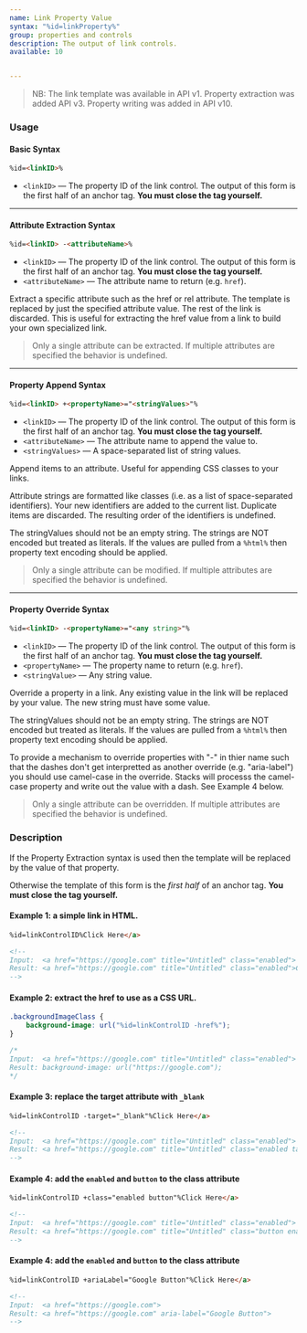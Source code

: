```yaml
---
name: Link Property Value
syntax: "%id=linkProperty%"
group: properties and controls
description: The output of link controls.
available: 10


---
```





> NB: The link template was available in API v1.  Property extraction was added API v3.  Property writing was added in API v10.


### Usage

#### Basic Syntax

```html
%id=<linkID>%
```

 - `<linkID>` — The property ID of the link control. The output of this form is the first half of an anchor tag. **You must close the tag yourself.**


<hr>

#### Attribute Extraction Syntax

 ```html
 %id=<linkID> -<attributeName>%
 ```

  - `<linkID>` — The property ID of the link control. The output of this form is the first half of an anchor tag. **You must close the tag yourself.**
  - `<attributeName>` — The attribute name to return (e.g. `href`).

 Extract a specific attribute such as the href or rel attribute. The template is replaced by just the specified attribute value. The rest of the link is discarded. This is useful for extracting the href value from a link to build your own specialized link.

 > Only a single attribute can be extracted. If multiple attributes are specified the behavior is undefined.
<hr>

#### Property Append Syntax

 ```html
 %id=<linkID> +<propertyName>="<stringValues>"%
 ```

  - `<linkID>` — The property ID of the link control. The output of this form is the first half of an anchor tag. **You must close the tag yourself.**
  - `<attributeName>` — The attribute name to append the value to.
  - `<stringValues>` — A space-separated list of string values.

 Append items to an attribute. Useful for appending CSS classes to your links.

 Attribute strings are formatted like classes (i.e. as a list of space-separated identifiers). Your new identifiers are added to the current list. Duplicate items are discarded. The resulting order of the identifiers is undefined.

 The stringValues should not be an empty string. The strings are NOT encoded but treated as literals. If the values are pulled from a `%html%` then property text encoding should be applied.

 > Only a single attribute can be modified. If multiple attributes are specified the behavior is undefined.

<hr>

#### Property Override Syntax

 ```html
 %id=<linkID> -<propertyName>="<any string>"%
 ```

  - `<linkID>` — The property ID of the link control. The output of this form is the first half of an anchor tag. **You must close the tag yourself.**
  - `<propertyName>` — The property name to return (e.g. `href`).
  - `<stringValue>` — Any string value.

 Override a property in a link. Any existing value in the link will be replaced by your value. The new string must have some value.

 The stringValues should not be an empty string. The strings are NOT encoded but treated as literals. If the values are pulled from a `%html%` then property text encoding should be applied.

 To provide a mechanism to override properties with "-" in thier name such that the dashes don't get interpretted as another override (e.g. "aria-label") you should use camel-case in the override. Stacks will processs the camel-case property and write out the value with a dash.  See Example 4 below.

 > Only a single attribute can be overridden. If multiple attributes are specified the behavior is undefined.



### Description

If the Property Extraction syntax is used then the template will be replaced by the value of that property.

Otherwise the template of this form is the *first half* of an anchor tag. **You must close the tag yourself.**





#### Example 1: a simple link in HTML.

```html
%id=linkControlID%Click Here</a>

<!--
Input:  <a href="https://google.com" title="Untitled" class="enabled">
Result: <a href="https://google.com" title="Untitled" class="enabled">Click Here</a>
-->
```


#### Example 2: extract the href to use as a CSS URL.

```css
.backgroundImageClass {
    background-image: url("%id=linkControlID -href%");
}

/*
Input:  <a href="https://google.com" title="Untitled" class="enabled">
Result: background-image: url("https://google.com");
*/
```


#### Example 3: replace the target attribute with `_blank`

```html
%id=linkControlID -target="_blank"%Click Here</a>

<!--
Input:  <a href="https://google.com" title="Untitled" class="enabled">
Result: <a href="https://google.com" title="Untitled" class="enabled target="_blank">Click Here</a>
-->
```



#### Example 4: add the `enabled` and `button` to the class attribute

```html
%id=linkControlID +class="enabled button"%Click Here</a>

<!--
Input:  <a href="https://google.com" title="Untitled" class="enabled">
Result: <a href="https://google.com" title="Untitled" class="button enabled">
-->
```



#### Example 4: add the `enabled` and `button` to the class attribute

```html
%id=linkControlID +ariaLabel="Google Button"%Click Here</a>

<!--
Input:  <a href="https://google.com">
Result: <a href="https://google.com" aria-label="Google Button">
-->
```

